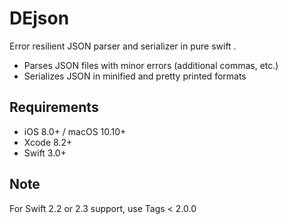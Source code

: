 # DEjson

Error resilient JSON parser and serializer in pure swift
.
- Parses JSON files with minor errors (additional commas, etc.)
- Serializes JSON in minified and pretty printed formats

## Requirements

- iOS 8.0+ / macOS 10.10+
- Xcode 8.2+
- Swift 3.0+

## Note

For Swift 2.2 or 2.3 support, use Tags < 2.0.0

